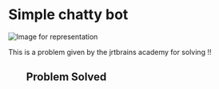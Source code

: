 <h1>Simple chatty bot</h1>

![Image for representation ](https://miro.medium.com/max/2000/1*9ZvCnFHHwJxAd595SFHDgA.jpeg)

This is a problem given by the jrtbrains academy for solving !! <br>
<h2><ul>Problem Solved</ul></h2>
